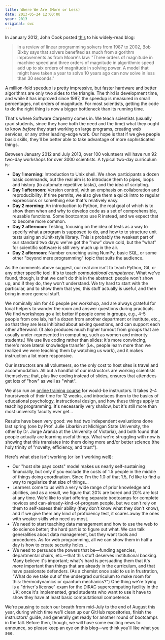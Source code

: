 ```yaml
---
title: Where We Are (More or Less)
date: 2013-05-24 12:00:00
year: 2013
original: swc
---
```

<p>
In January 2012,
John Cook posted <a href="http://blog.codekills.net/">this</a> to his widely-read blog:
</p>
<blockquote>
  In a review of linear programming solvers from 1987 to 2002,
  Bob Bixby says that solvers benefited as much from algorithm improvements as from Moore's law:
  "Three orders of magnitude in machine speed
  and three orders of magnitude in algorithmic speed add up to six orders of magnitude in solving power.
  A model that might have taken a year to solve 10 years ago can now solve in less than 30 seconds."
</blockquote>
<p>
  A million-fold speedup is pretty impressive,
  but faster hardware and better algorithms are only two sides to the triangle.
  The third is development time,
  and while it has improved since 1987,
  the speedup is measured in small percentages,
  not orders of magnitude.
  For most scientists,
  getting the code to do the right thing
  is now a bigger bottleneck than its running time.
</p>
<p>
  That's where Software Carpentry comes in.
  We teach scientists
  (usually grad students, since they have both the need and the time)
  what they ought to know
  <em>before</em> they start working on large programs,
  creating web services,
  or any other leading-edge work.
  Our hope is that if we give people basic skills,
  they'll be better able to take advantage of more sophisticated things.
</p>
<p>
  Between January 2012 and July 2013,
  over 100 volunteers will have run 92 two-day workshops for over 3000 scientists.
  A typical two-day curriculum is:
</p>
<ul>
  <li>
    <strong>Day 1 morning</strong>:
    Introduction to Unix shell.
    We show participants a dozen basic commands,
    but the real aim is to introduce them to pipes,
    loops and history (to automate repetitive tasks),
    and the idea of scripting.
  </li>
  <li>
    <strong>Day 1 afternoon</strong>:
    Version control,
    with an emphasis on collaboration and reproducibility.
    If time permits,
    we also give them a quick intro to regular expressions
    or something else that's relatively easy.
  </li>
  <li>
    <strong>Day 2 morning</strong>:
    An introduction to Python,
    the real goal of which is to show them
    when and why to develop code as a set of comprehensible,
    reusable functions.
    Some bootcamps use R instead,
    and we expect that to become more common.
  </li>
  <li>
    <strong>Day 2 afternoon</strong>:
    Testing,
    focusing on the idea of tests
    as a way to specify what a program is supposed to do,
    and how to to structure unit tests using an xUnit-style library.
    This is probably the weakest part of our standard two days:
    we've got the "how" down cold,
    but the "what" for scientific software is still very much up in the air.
  </li>
  <li>
    <strong>Day 2 afternoon</strong>:
    Number crunching using NumPy,
    basic SQL,
    or some other "beyond mere programming" topic that suits the audience.
  </li>
</ul>
<p>
  As the comments above suggest,
  our real aim isn't to teach Python, Git, or any other specific tool:
  it's to teach <em>computational competence</em>.
  What we've found,
  though,
  is that we can't do this in the abstract:
  people won't show up,
  and if they do,
  they won't understand.
  We try hard to start with the particular,
  and to show them that yes,
  this stuff actually is useful,
  and then bring in more general stuff.
</p>
<p>
  We nominally aim for 40 people per workshop,
  and are always grateful for local helpers
  to wander the room and answer questions during practicals.
  We find workshops go a lot better if people come in groups,
  e.g., 4-5 people from one lab,
  half a dozen from another department or institute,
  etc.,
  so that they are less inhibited about asking questions,
  and can support each other afterward.
  (It also produces much higher turnout from groups
  that are usually under-represented in computing,
  such as women and minority students.)
  We use live coding rather than slides:
  it's more convincing,
  there's more lateral knowledge transfer
  (i.e., people learn more than we realized we were teaching them by watching us work),
  and it makes instruction a lot more responsive.
</p>
<p>
  Our instructors are all volunteers,
  so the only cost to host sites is travel and accommodation.
  All but a handful of our instructors are working scientists themselves;
  that,
  plus live coding instead of slides,
  ensures that attendees get lots of "how"
  as well as "what".
</p>
<p>
  We also run an <a href="{{site.training_url}}">online training course</a>
  for would-be instructors.
  It takes 2-4 hours/week of their time for 12 weeks,
  and introduces them to the basics of educational psychology,
  instructional design,
  and how these things apply to teaching programming.
  It's necessarily very shallow,
  but it's still more than most university faculty ever get...
</p>
<p>
  Results have been very good:
  we had two independent evaluations done last spring
  (one by Prof. Julie Libarkin at Michigan State University,
  the other by Dr. Jorge Aranda at the University of Victoria),
  and both found that people actually are learning useful things.
  What we're struggling with now is
  showing that this translates into them doing more and/or better science
  (the holy trinity of "novelty, efficiency, and trust").
</p>
<p>
  Here's what else isn't working (or isn't working well):
</p>
<ul>
  <li>
    Our "host site pays costs" model
    makes us nearly self-sustaining financially,
    but only if you exclude the costs of
    1.5 people in the middle of things doing coordination.
    Since I'm the 1.0 of that 1.5,
    I'd like to find a way to regularize that size of things...
  </li>
  <li>
    Learners come to us with a very wide range of prior knowledge and abilities,
    and as a result,
    we figure that 20% are bored and 20% are lost at any time.
    We'd like to start offering separate bootcamps for complete novices
    and can-already-kind-of-program people,
    but we can't rely on them to self-assess their ability
    (they don't know what they don't know),
    and if we give them any kind of proficiency test,
    it scares away the ones with weaker skills who need us most.
  </li>
  <li>
    We need to start teaching data management
    and how to use the web to do science better;
    the hard part is to figure out what.
    We can talk generalities about data management,
    but they want tools and procedures.
    As for web programming,
    all we can show them in half a day is
    how to create security holes...
  </li>
  <li>
    We need to persuade the powers that be&mdash;funding agencies,
    departmental chairs, etc.&mdash;that this stuff deserves institutional backing.
    Many believe it's important;
    what's hard is persuading them that it's <em>more</em> important than
    things that are already in the curriculum,
    and that have passionate defenders.
    (As a chemist once said to us in frustration,
    "What do we take out of the undergrad curriculum to make room for this:
    thermodynamics or quantum mechanics?")
    One thing we're trying is a "driver's license" exam
    for the DiRAC supercomputing facility in the UK;
    once it's implemented,
    grad students who want to use it
    have to show they have at least basic computational competence.
  </li>
</ul>
<p>
  We're pausing to catch our breath from mid-July to the end of August this year,
  during which time we'll clean up our GitHub repositories,
  finish the instructors' guide,
  and generally get ready for another round of bootcamps in the fall.
  Before then,
  though,
  we will have some exciting news to announce,
  so please keep an eye on this blog&mdash;we think you'll like what you see.
</p>
